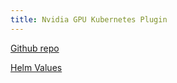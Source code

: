 ```yaml
---
title: Nvidia GPU Kubernetes Plugin
---
```


[Github repo](https://github.com/NVIDIA/k8s-device-plugin)

[Helm Values](https://github.com/NVIDIA/k8s-device-plugin/blob/main/deployments/helm/nvidia-device-plugin/values.yaml)
